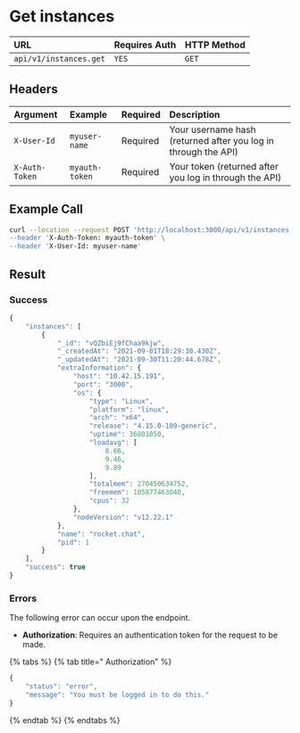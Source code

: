 # Get instances



| URL | Requires Auth | HTTP Method |
| :--- | :--- | :--- |
| `api/v1/instances.get` | `YES` | `GET` |

## Headers

| Argument | Example | Required | Description |
| :--- | :--- | :--- | :--- |
| `X-User-Id` | `myuser-name` | Required | Your username hash \(returned after you log in through the API\) |
| `X-Auth-Token` | `myauth-token` | Required | Your token \(returned after you log in through the API\) |

## Example Call

```bash
curl --location --request POST 'http://localhost:3000/api/v1/instances.get\
--header 'X-Auth-Token: myauth-token' \
--header 'X-User-Id: myuser-name'
```

## Result

### Success

```javascript
{
    "instances": [
        {
            "_id": "vQZbiEj9fChaa9kjw",
            "_createdAt": "2021-09-01T18:29:30.430Z",
            "_updatedAt": "2021-09-30T11:20:44.678Z",
            "extraInformation": {
                "host": "10.42.15.191",
                "port": "3000",
                "os": {
                    "type": "Linux",
                    "platform": "linux",
                    "arch": "x64",
                    "release": "4.15.0-109-generic",
                    "uptime": 36801050,
                    "loadavg": [
                        8.66,
                        9.46,
                        9.89
                    ],
                    "totalmem": 270450634752,
                    "freemem": 105877463040,
                    "cpus": 32
                },
                "nodeVersion": "v12.22.1"
            },
            "name": "rocket.chat",
            "pid": 1
        }
    ],
    "success": true
}
```

### Errors

The following error can occur upon the endpoint.

* **Authorization**: Requires an authentication token for the request to be made.

{% tabs %}
{% tab title=" Authorization" %}
```javascript
{
    "status": "error",
    "message": "You must be logged in to do this."
}
```
{% endtab %}
{% endtabs %}

